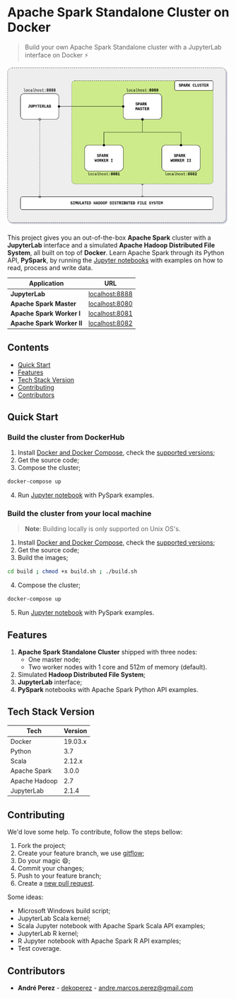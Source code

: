 # Apache Spark Standalone Cluster on Docker
> Build your own Apache Spark Standalone cluster with a JupyterLab interface on Docker :zap:

<p align="center"><img src="docs/image/cluster-architecture.png"></p>

This project gives you an out-of-the-box **Apache Spark** cluster with a **JupyterLab** interface and a simulated **Apache Hadoop Distributed File System**, all built on top of **Docker**. Learn Apache Spark through its Python API, **PySpark**, by running the [Jupyter notebooks](build/workspace/) with examples on how to read, process and write data.

| Application                | URL                                      |
| -------------------------- | ---------------------------------------- |
| **JupyterLab**             | [localhost:8888](http://localhost:8888/) |
| **Apache Spark Master**    | [localhost:8080](http://localhost:8080/) |
| **Apache Spark Worker I**  | [localhost:8081](http://localhost:8081/) |
| **Apache Spark Worker II** | [localhost:8082](http://localhost:8082/) |

## Contents

- [Quick Start](#quick-start)
- [Features](#features)
- [Tech Stack Version](#tech-stack-version)
- [Contributing](#contributing)
- [Contributors](#contributors)

## <a name="quick-start"></a>Quick Start

### Build the cluster from DockerHub

1. Install [Docker and Docker Compose](https://docs.docker.com/get-docker/), check the [supported versions](#tech-stack-version);
2. Get the source code;
3. Compose the cluster;

```bash
docker-compose up
```

4. Run [Jupyter notebook](build/workspace/) with PySpark examples.

### Build the cluster from your local machine

> **Note**: Building locally is only supported on Unix OS's.

1. Install [Docker and Docker Compose](https://docs.docker.com/get-docker/), check the [supported versions](#tech-stack-version);
2. Get the source code;
3. Build the images;

```bash
cd build ; chmod +x build.sh ; ./build.sh
```

4. Compose the cluster;

```bash
docker-compose up
```

5. Run [Jupyter notebook](build/workspace/) with PySpark examples.

## <a name="features"></a>Features

1. **Apache Spark Standalone Cluster** shipped with three nodes:
   - One master node;
   - Two worker nodes with 1 core and 512m of memory (default).
2. Simulated **Hadoop Distributed File System**;
3. **JupyterLab** interface;
4. **PySpark** notebooks with Apache Spark Python API examples.

## <a name="tech-stack-version"></a>Tech Stack Version

| Tech          | Version           |
| ------------- | ----------------- |
| Docker        | 19.03.x           |
| Python        | 3.7               |
| Scala         | 2.12.x            |
| Apache Spark  | 3.0.0             |
| Apache Hadoop | 2.7               |
| JupyterLab    | 2.1.4             |

## <a name="contributing"></a>Contributing

We'd love some help. To contribute, follow the steps bellow:

1. Fork the project;
2. Create your feature branch, we use [gitflow](https://github.com/nvie/gitflow);
3. Do your magic :smile:;
4. Commit your changes;
5. Push to your feature branch;
6. Create a [new pull request](https://github.com/andre-marcos-perez/spark-cluster-on-docker/pulls).

Some ideas:

- Microsoft Windows build script;
- JupyterLab Scala kernel;
- Scala Jupyter notebook with Apache Spark Scala API examples;
- JupyterLab R kernel;
- R Jupyter notebook with Apache Spark R API examples;
- Test coverage.

## <a name="contributors"></a>Contributors

 - **André Perez** - [dekoperez](https://twitter.com/dekoperez) - andre.marcos.perez@gmail.com
